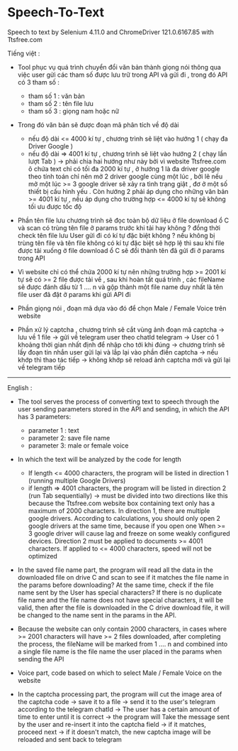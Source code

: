 # Speech-To-Text
Speech to text by Selenium 4.11.0 and ChromeDriver 121.0.6167.85 with Ttsfree.com 

Tiếng việt : 
- Tool phục vụ quá trình chuyển đổi văn bản thành giọng nói thông qua việc user gửi các tham số được lưu trữ trong API và gửi đi , trong đó API có 3 tham số :
  + tham số 1 : văn bản
  + tham số 2 : tên file lưu
  + tham số 3 : giọng nam hoặc nữ

- Trong đó văn bản sẽ được đoạn mã phân tích về độ dài
  + nếu độ dài <= 4000 kí tự , chương trình sẽ liệt vào hướng 1 ( chạy đa Driver Google ) 
  + nếu độ dài => 4001 kí tự , chương trình sẽ liệt vào hướng 2 ( chạy lần lượt Tab )
  -> phải chia hai hướng như này bởi vì website Ttsfree.com ô chứa text chỉ có tối đa 2000 kí tự , ở hướng 1 là đa driver google theo tính toán chỉ nên mở 2 driver google cùng một lúc , bởi lẽ nếu mở một lúc >= 3 google driver sẽ xảy ra tình trạng giật , đơ ở một số thiết bị cấu hình yếu . Còn hướng 2 phải áp dụng cho những văn bản >= 4001 kí tự , nếu áp dụng cho trường hợp <= 4000 kí tự sẽ không tối ưu được tốc độ

- Phần tên file lưu chương trình sẽ đọc toàn bộ dữ liệu ở file download ổ C và scan có trùng tên file ở params trước khi tải hay không ? đồng thời check tên file lưu User gửi đi có kí tự đặc biệt không ? nếu không bị trùng tên file và tên file không có kí tự đặc biệt sẽ hợp lệ thì sau khi file được tải xuống ở file download ổ C sẽ đổi thành tên đã gửi đi ở params trong API
- Vì website chỉ có thể chứa 2000 kí tự nên những trường hợp >= 2001 kí tự sẽ có >= 2 file được tải về , sau khi hoàn tất quá trình , các fileName sẽ được đánh dấu từ 1 .... n và gộp thành một file name duy nhất là tên file user đã đặt ở params khi gửi API đi

- Phần giọng nói , đoạn mã dựa vào đó để chọn Male / Female Voice trên website

- Phần xử lý captcha , chương trình sẽ cắt vùng ảnh đoạn mã captcha -> lưu về 1 file -> gửi về telegram user theo chatId telegram -> User có 1 khoảng thời gian nhất định để nhập cho tới khi đúng -> chương trình sẽ lấy đoạn tin nhắn user gửi lại và lắp lại vào phần điền captcha -> nếu khớp thì thao tác tiếp -> không khớp sẽ reload ảnh captcha mới và gửi lại về telegram tiếp

--------------------------------------------------------------------------------

English : 
- The tool serves the process of converting text to speech through the user sending parameters stored in the API and sending, in which the API has 3 parameters:
  + parameter 1 : text
  + parameter 2: save file name
  + parameter 3: male or female voice
 
- In which the text will be analyzed by the code for length
  + If length <= 4000 characters, the program will be listed in direction 1 (running multiple Google Drivers)
  + if length => 4001 characters, the program will be listed in direction 2 (run Tab sequentially)
  -> must be divided into two directions like this because the Ttsfree.com website box containing text only has a maximum of 2000 characters. In direction 1, there are multiple google drivers. According to calculations, you should only open 2 google drivers at the same time, because if you open one When >= 3 google driver will cause lag and freeze on some weakly configured devices. Direction 2 must be applied to documents >= 4001 characters. If applied to <= 4000 characters, speed will not be optimized

- In the saved file name part, the program will read all the data in the downloaded file on drive C and scan to see if it matches the file name in the params before downloading? At the same time, check if the file name sent by the User has special characters? If there is no duplicate file name and the file name does not have special characters, it will be valid, then after the file is downloaded in the C drive download file, it will be changed to the name sent in the params in the API.
- Because the website can only contain 2000 characters, in cases where >= 2001 characters will have >= 2 files downloaded, after completing the process, the fileName will be marked from 1 .... n and combined into a single file name is the file name the user placed in the params when sending the API

- Voice part, code based on which to select Male / Female Voice on the website
- In the captcha processing part, the program will cut the image area of ​​the captcha code -> save it to a file -> send it to the user's telegram according to the telegram chatId -> The user has a certain amount of time to enter until it is correct -> the program will Take the message sent by the user and re-insert it into the captcha field -> if it matches, proceed next -> if it doesn't match, the new captcha image will be reloaded and sent back to telegram



